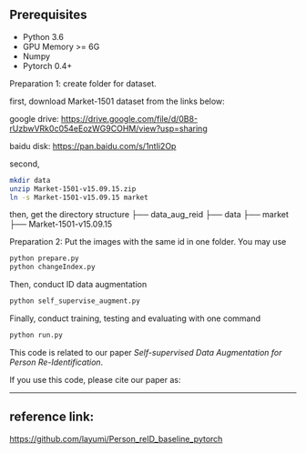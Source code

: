 ## Prerequisites
- Python 3.6
- GPU Memory >= 6G
- Numpy
- Pytorch 0.4+

Preparation 1: create folder for dataset.

first, download Market-1501 dataset from the links below:

google drive: https://drive.google.com/file/d/0B8-rUzbwVRk0c054eEozWG9COHM/view?usp=sharing

baidu disk: https://pan.baidu.com/s/1ntIi2Op

second,
```bash
mkdir data
unzip Market-1501-v15.09.15.zip
ln -s Market-1501-v15.09.15 market
``` 
then, get the directory structure
├── data_aug_reid
        ├── data
                ├── market
                ├── Market-1501-v15.09.15


Preparation 2: Put the images with the same id in one folder. You may use 
```bash
python prepare.py
python changeIndex.py
```

Then, conduct ID data augmentation
```bash
python self_supervise_augment.py
```

Finally, conduct training, testing and evaluating with one command
```bash
python run.py
```

This code is related to our paper _Self-supervised Data Augmentation for Person Re-Identification_.

If you use this code, please cite our paper as:
******





## reference link:
https://github.com/layumi/Person_reID_baseline_pytorch

